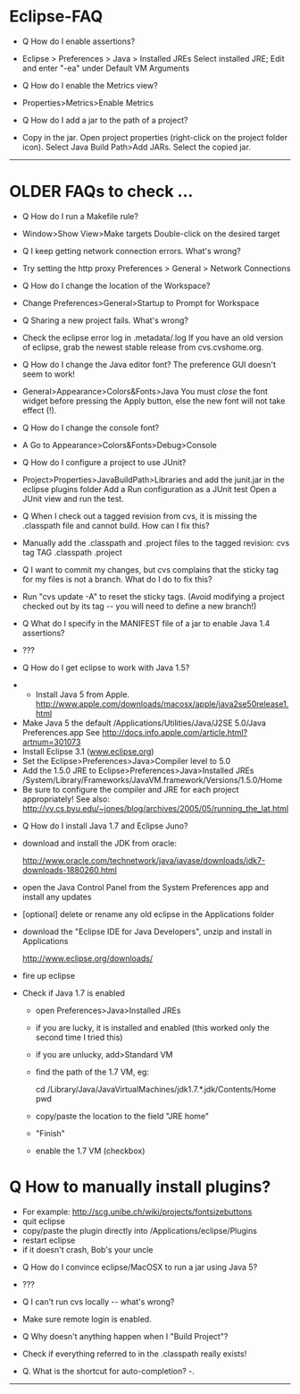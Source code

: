 # Eclipse-FAQ

* Q How do I enable assertions?
- Eclipse > Preferences > Java > Installed JREs
  Select installed JRE; Edit and enter "-ea" under Default VM Arguments

* Q How do I enable the Metrics view?
- Properties>Metrics>Enable Metrics

* Q How do I add a jar to the path of a project?
- Copy in the jar. Open project properties (right-click on the project folder icon). Select Java Build Path>Add JARs. Select the copied jar.

---
# OLDER FAQs to check ...

* Q How do I run a Makefile rule?
- Window>Show View>Make targets
  Double-click on the desired target

* Q I keep getting network connection errors. What's wrong?
- Try setting the http proxy
Preferences > General > Network Connections

* Q How do I change the location of the Workspace?
- Change Preferences>General>Startup to Prompt for Workspace

* Q Sharing a new project fails. What's wrong?
- Check the eclipse error log in .metadata/.log
If you have an old version of eclipse, grab the newest stable release from cvs.cvshome.org.

* Q How do I change the Java editor font?  The preference GUI doesn't seem to work!
- General>Appearance>Colors&Fonts>Java
You must *close* the font widget before pressing the Apply button, else the new font will not take effect (!).

- Q How do I change the console font?
- A Go to Appearance>Colors&Fonts>Debug>Console

* Q How do I configure a project to use JUnit?
- Project>Properties>JavaBuildPath>Libraries
  and add the junit.jar in the eclipse plugins folder
  Add a Run configuration as a JUnit test
  Open a JUnit view and run the test.

* Q When I check out a tagged revision from cvs, it is missing the .classpath file and cannot build. How can I fix this?
- Manually add the .classpath and .project files to the tagged revision: cvs tag TAG .classpath .project

* Q I want to commit my changes, but cvs complains that the sticky tag for my files is not a branch. What do I do to fix this?
- Run "cvs update -A" to reset the sticky tags.  (Avoid modifying a project checked out by its tag -- you will need to define a new branch!)

* Q What do I specify in the MANIFEST file of a jar to enable Java 1.4 assertions?
- ???

* Q How do I get eclipse to work with Java 1.5?
- - Install Java 5 from Apple.
http://www.apple.com/downloads/macosx/apple/java2se50release1.html
- Make Java 5 the default
/Applications/Utilities/Java/J2SE 5.0/Java Preferences.app
See http://docs.info.apple.com/article.html?artnum=301073
- Install Eclipse 3.1 (www.eclipse.org)
- Set the Eclipse>Preferences>Java>Compiler level to 5.0
- Add the 1.5.0 JRE to Eclipse>Preferences>Java>Installed JREs
/System/Library/Frameworks/JavaVM.framework/Versions/1.5.0/Home
- Be sure to configure the compiler and JRE for each project appropriately!
See also:
http://vv.cs.byu.edu/~jones/blog/archives/2005/05/running_the_lat.html

* Q How do I install Java 1.7 and Eclipse Juno?
- download and install the JDK from oracle:

	http://www.oracle.com/technetwork/java/javase/downloads/jdk7-downloads-1880260.html

- open the Java Control Panel from the System Preferences app and install any updates
- [optional] delete or rename any old eclipse in the Applications folder
- download the "Eclipse IDE for Java Developers", unzip and install in Applications

	http://www.eclipse.org/downloads/

- fire up eclipse

- Check if Java 1.7 is enabled
  - open Preferences>Java>Installed JREs
  - if you are lucky, it is installed and enabled (this worked only the second time I tried this)
  - if you are unlucky, add>Standard VM
  - find the path of the 1.7 VM, eg:

	cd /Library/Java/JavaVirtualMachines/jdk1.7.*.jdk/Contents/Home
	pwd

  - copy/paste the location to the field "JRE home"
  - "Finish"
  - enable the 1.7 VM (checkbox)

# Q How to manually install plugins?
- For example: http://scg.unibe.ch/wiki/projects/fontsizebuttons
- quit eclipse
- copy/paste the plugin directly into /Applications/eclipse/Plugins
- restart eclipse
- if it doesn't crash, Bob's your uncle

* Q How do I convince eclipse/MacOSX to run a jar using Java 5?
- ???

* Q I can't run cvs locally -- what's wrong?
- Make sure remote login is enabled.

* Q Why doesn't anything happen when I "Build Project"?
- Check if everything referred to in the .classpath really exists!

* Q. What is the shortcut for auto-completion?
-.

---


